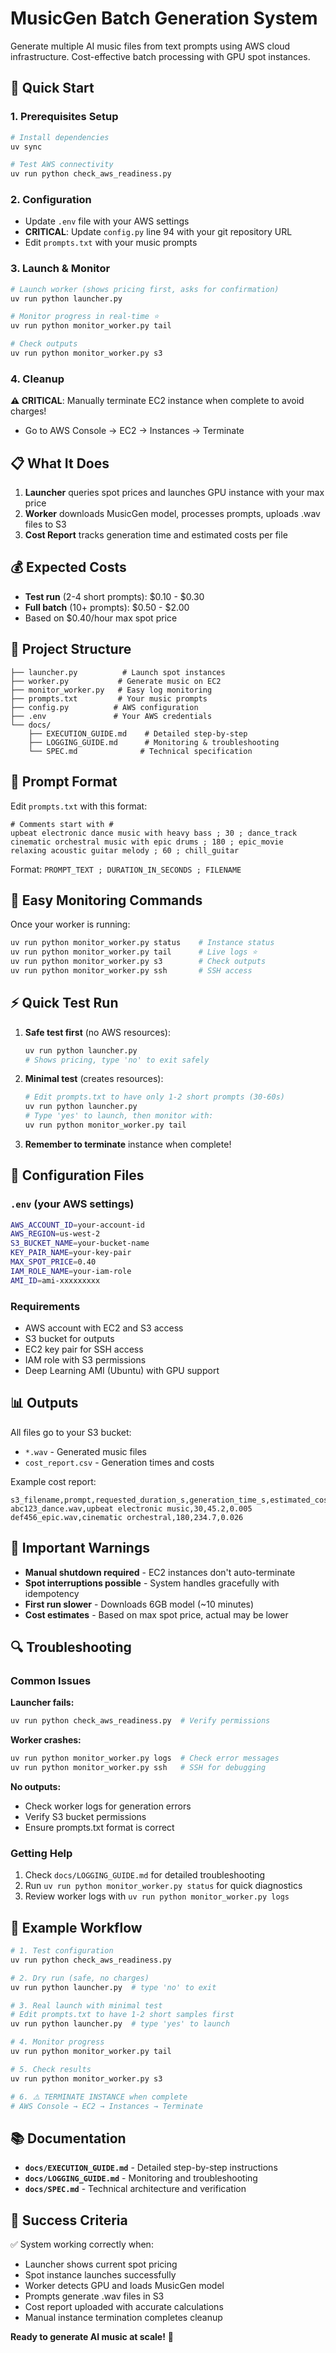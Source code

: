 # MusicGen Batch Generation System

Generate multiple AI music files from text prompts using AWS cloud infrastructure. Cost-effective batch processing with GPU spot instances.

## 🚀 Quick Start

### 1. Prerequisites Setup
```bash
# Install dependencies
uv sync

# Test AWS connectivity  
uv run python check_aws_readiness.py
```

### 2. Configuration
- Update `.env` file with your AWS settings
- **CRITICAL**: Update `config.py` line 94 with your git repository URL
- Edit `prompts.txt` with your music prompts

### 3. Launch & Monitor
```bash
# Launch worker (shows pricing first, asks for confirmation)
uv run python launcher.py

# Monitor progress in real-time ⭐
uv run python monitor_worker.py tail

# Check outputs
uv run python monitor_worker.py s3
```

### 4. Cleanup
**⚠️ CRITICAL**: Manually terminate EC2 instance when complete to avoid charges!
- Go to AWS Console → EC2 → Instances → Terminate

## 📋 What It Does

1. **Launcher** queries spot prices and launches GPU instance with your max price
2. **Worker** downloads MusicGen model, processes prompts, uploads .wav files to S3
3. **Cost Report** tracks generation time and estimated costs per file

## 💰 Expected Costs

- **Test run** (2-4 short prompts): $0.10 - $0.30
- **Full batch** (10+ prompts): $0.50 - $2.00
- Based on $0.40/hour max spot price

## 📁 Project Structure

```
├── launcher.py          # Launch spot instances
├── worker.py           # Generate music on EC2
├── monitor_worker.py   # Easy log monitoring
├── prompts.txt         # Your music prompts
├── config.py          # AWS configuration
├── .env               # Your AWS credentials
└── docs/
    ├── EXECUTION_GUIDE.md    # Detailed step-by-step
    ├── LOGGING_GUIDE.md      # Monitoring & troubleshooting
    └── SPEC.md              # Technical specification
```

## 🎵 Prompt Format

Edit `prompts.txt` with this format:
```
# Comments start with #
upbeat electronic dance music with heavy bass ; 30 ; dance_track
cinematic orchestral music with epic drums ; 180 ; epic_movie
relaxing acoustic guitar melody ; 60 ; chill_guitar
```

Format: `PROMPT_TEXT ; DURATION_IN_SECONDS ; FILENAME`

## 🎯 Easy Monitoring Commands

Once your worker is running:

```bash
uv run python monitor_worker.py status    # Instance status
uv run python monitor_worker.py tail      # Live logs ⭐
uv run python monitor_worker.py s3        # Check outputs
uv run python monitor_worker.py ssh       # SSH access
```

## ⚡ Quick Test Run

1. **Safe test first** (no AWS resources):
   ```bash
   uv run python launcher.py
   # Shows pricing, type 'no' to exit safely
   ```

2. **Minimal test** (creates resources):
   ```bash
   # Edit prompts.txt to have only 1-2 short prompts (30-60s)
   uv run python launcher.py
   # Type 'yes' to launch, then monitor with:
   uv run python monitor_worker.py tail
   ```

3. **Remember to terminate** instance when complete!

## 🔧 Configuration Files

### `.env` (your AWS settings)
```bash
AWS_ACCOUNT_ID=your-account-id
AWS_REGION=us-west-2
S3_BUCKET_NAME=your-bucket-name
KEY_PAIR_NAME=your-key-pair
MAX_SPOT_PRICE=0.40
IAM_ROLE_NAME=your-iam-role
AMI_ID=ami-xxxxxxxxx
```

### Requirements
- AWS account with EC2 and S3 access
- S3 bucket for outputs
- EC2 key pair for SSH access  
- IAM role with S3 permissions
- Deep Learning AMI (Ubuntu) with GPU support

## 📊 Outputs

All files go to your S3 bucket:
- `*.wav` - Generated music files  
- `cost_report.csv` - Generation times and costs

Example cost report:
```csv
s3_filename,prompt,requested_duration_s,generation_time_s,estimated_cost_usd
abc123_dance.wav,upbeat electronic music,30,45.2,0.005
def456_epic.wav,cinematic orchestral,180,234.7,0.026
```

## 🚨 Important Warnings

- **Manual shutdown required** - EC2 instances don't auto-terminate
- **Spot interruptions possible** - System handles gracefully with idempotency
- **First run slower** - Downloads 6GB model (~10 minutes)
- **Cost estimates** - Based on max spot price, actual may be lower

## 🔍 Troubleshooting

### Common Issues

**Launcher fails:**
```bash
uv run python check_aws_readiness.py  # Verify permissions
```

**Worker crashes:**
```bash
uv run python monitor_worker.py logs  # Check error messages
uv run python monitor_worker.py ssh   # SSH for debugging
```

**No outputs:**
- Check worker logs for generation errors
- Verify S3 bucket permissions
- Ensure prompts.txt format is correct

### Getting Help

1. Check `docs/LOGGING_GUIDE.md` for detailed troubleshooting
2. Run `uv run python monitor_worker.py status` for quick diagnostics
3. Review worker logs with `uv run python monitor_worker.py logs`

## 🎼 Example Workflow

```bash
# 1. Test configuration
uv run python check_aws_readiness.py

# 2. Dry run (safe, no charges)
uv run python launcher.py  # type 'no' to exit

# 3. Real launch with minimal test
# Edit prompts.txt to have 1-2 short samples first
uv run python launcher.py  # type 'yes' to launch

# 4. Monitor progress
uv run python monitor_worker.py tail

# 5. Check results  
uv run python monitor_worker.py s3

# 6. ⚠️ TERMINATE INSTANCE when complete
# AWS Console → EC2 → Instances → Terminate
```

## 📚 Documentation

- **`docs/EXECUTION_GUIDE.md`** - Detailed step-by-step instructions
- **`docs/LOGGING_GUIDE.md`** - Monitoring and troubleshooting  
- **`docs/SPEC.md`** - Technical architecture and verification

## 🎯 Success Criteria

✅ System working correctly when:
- Launcher shows current spot pricing
- Spot instance launches successfully  
- Worker detects GPU and loads MusicGen model
- Prompts generate .wav files in S3
- Cost report uploaded with accurate calculations
- Manual instance termination completes cleanup

**Ready to generate AI music at scale!** 🎵